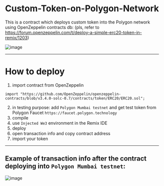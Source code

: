 # Custom-Token-on-Polygon-Network
This is a contract which deploys custom token into the Polygon network
using OpenZeppelin contracts db:
(pls, refer to https://forum.openzeppelin.com/t/deploy-a-simple-erc20-token-in-remix/1203)

![image](https://user-images.githubusercontent.com/46632676/152733400-731a53c4-ed6b-42c6-9338-45d70c15506e.png)

---

# How to deploy

1. import contract from OpenZeppelin
```
import "https://github.com/OpenZeppelin/openzeppelin-contracts/blob/v3.4.0-solc-0.7/contracts/token/ERC20/ERC20.sol";
```
2. in testing purpose: add ```Polygon Mumbai testnet``` and get test token from Polygon Faucet ```https://faucet.polygon.technology```
3. compile
4. use ```Injected We3``` environment in the Remix IDE
5. deploy
6. open transaction info and copy contract address
7. import your token

---

## Example of transaction info after the contract deploying into ```Polygon Mumbai testnet```:

![image](https://user-images.githubusercontent.com/46632676/152734432-b111be87-081c-42c8-ba2b-4a9f7be1f10f.png)





